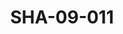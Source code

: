 ---
pid: SHA-09-011
title: SHA-09-011
language: en
original_label: 
rights: Sharhabil Ahmed
location_of_original: Sharhabil Ahmed
photographer_or_studio: 
scanned_from: photograph 7.5 by 10.5
_date: '1965'
location: Tunisia
description: Sharhabil Ahmed's band and others
additional_notes: 
permission_display: 'yes'
on_server: 'no'
on_website: 'no'
permalink: /photopages/en/SHA-09-011
layout: photo-page
---